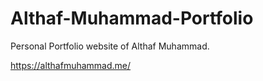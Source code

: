 # Althaf-Muhammad-Portfolio

Personal Portfolio website of Althaf Muhammad.

https://althafmuhammad.me/
